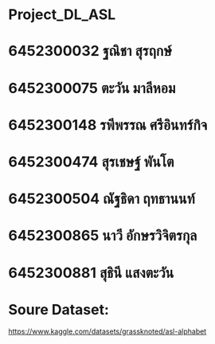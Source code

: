 # Project_DL_ASL
# 6452300032  ฐณิชา สุรฤกษ์
# 6452300075   ตะวัน มาลีหอม
# 6452300148  รพีพรรณ ศรีอินทร์กิจ
# 6452300474  สุรเชษฐ์ พันโต
# 6452300504  ณัฐธิดา ฤทธานนท์
# 6452300865  นาวี อักษรวิจิตรกุล
# 6452300881  สุธินี แสงตะวัน
# Soure Dataset:  
  https://www.kaggle.com/datasets/grassknoted/asl-alphabet
